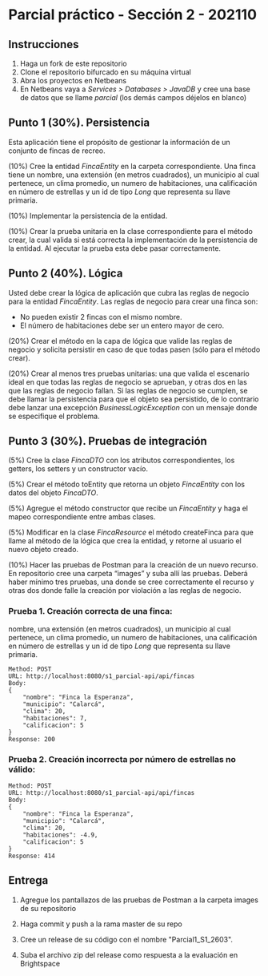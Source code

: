 # Parcial práctico - Sección 2 - 202110

## Instrucciones

1. Haga un fork de este repositorio
2. Clone el repositorio bifurcado en su máquina virtual
3. Abra los proyectos en Netbeans
4. En Netbeans vaya a _Services > Databases > JavaDB_ y cree una base de datos que se llame _parcial_ (los demás campos déjelos en blanco)

## Punto 1 (30%). Persistencia

Esta aplicación tiene el propósito de gestionar la información de un conjunto de fincas de recreo.

(10%) Cree la entidad _FincaEntity_ en la carpeta correspondiente. Una finca tiene un nombre, una extensión (en metros cuadrados), un municipio al cual pertenece, un clima promedio, un numero de habitaciones, una calificación en número de estrellas y un id de tipo _Long_ que representa su llave primaria.
 
(10%) Implementar la persistencia de la entidad.
 
(10%) Crear la prueba unitaria en la clase correspondiente para el método crear, la cual valida si está correcta la implementación de la persistencia de la entidad. Al ejecutar la prueba esta debe pasar correctamente.

## Punto 2 (40%). Lógica

Usted debe crear la lógica de aplicación que cubra las reglas de negocio para la entidad _FincaEntity_. Las reglas de negocio para crear una finca son:

* No pueden existir 2 fincas con el mismo nombre.
* El número de habitaciones debe ser un entero mayor de cero.

(20%) Crear el método en la capa de lógica que valide las reglas de negocio y solicita persistir en caso de que todas pasen (sólo para el método crear).

(20%) Crear al menos tres pruebas unitarias: una que valida el escenario ideal en que todas las reglas de negocio se aprueban, y otras dos en las que las reglas de negocio fallan. Si las reglas de negocio se cumplen, se debe llamar la persistencia para que el objeto sea persistido, de lo contrario debe lanzar una excepción _BusinessLogicException_ con un mensaje donde se especifique el problema.

## Punto 3 (30%). Pruebas de integración

(5%) Cree la clase _FincaDTO_ con los atributos correspondientes, los getters, los setters y un constructor vacío.
 
(5%) Crear el método toEntity que retorna un objeto _FincaEntity_ con los datos del objeto _FincaDTO_.
 
(5%) Agregue el método constructor que recibe un _FincaEntity_ y haga el mapeo correspondiente entre ambas clases.
 
(5%) Modificar en la clase _FincaResource_ el método createFinca para que llame al método de la lógica que crea la entidad, y retorne al usuario el nuevo objeto creado.

(10%) Hacer las pruebas de Postman para la creación de un nuevo recurso. En repositorio cree una carpeta “images” y suba allí las pruebas. Deberá haber mínimo tres pruebas, una donde se cree correctamente el recurso y otras dos donde falle la creación por violación a las reglas de negocio. 

### Prueba 1. Creación correcta de una finca:

nombre, una extensión (en metros cuadrados), un municipio al cual pertenece, un clima promedio, un numero de habitaciones, una calificación en número de estrellas y un id de tipo _Long_ que representa su llave primaria.

```
Method: POST
URL: http://localhost:8080/s1_parcial-api/api/fincas
Body:
{
    "nombre": "Finca la Esperanza",
    "municipio": "Calarcá",
    "clima": 20,
    "habitaciones": 7,
    "calificacion": 5
}
Response: 200
```

### Prueba 2. Creación incorrecta por número de estrellas no válido:

```
Method: POST
URL: http://localhost:8080/s1_parcial-api/api/fincas
Body:
{
    "nombre": "Finca la Esperanza",
    "municipio": "Calarcá",
    "clima": 20,
    "habitaciones": -4.9,
    "calificacion": 5
}
Response: 414
```

## Entrega

1. Agregue los pantallazos de las pruebas de Postman a la carpeta images de su repositorio

2. Haga commit y push a la rama master de su repo

3. Cree un release de su código con el nombre "Parcial1_S1_2603". 

4. Suba el archivo zip del release como respuesta a la evaluación en Brightspace

